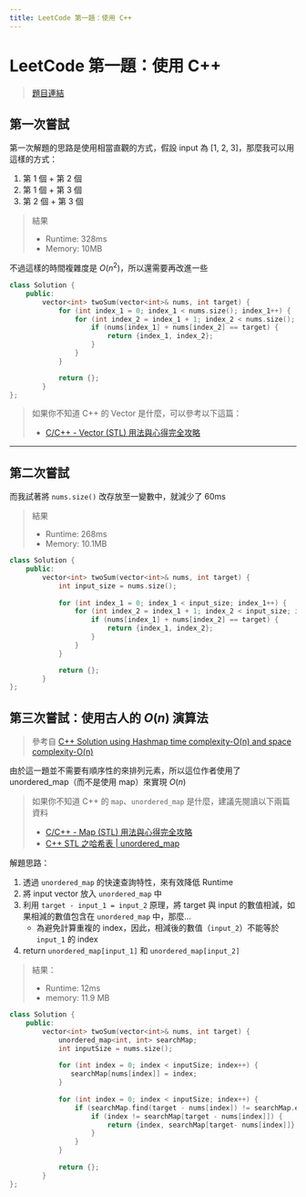 ```yaml
---
title: LeetCode 第一題：使用 C++
---
```


# LeetCode 第一題：使用 C++
> [題目連結](https://leetcode.com/problems/two-sum)

## 第一次嘗試
第一次解題的思路是使用相當直觀的方式，假設 input 為 [1, 2, 3]，那麼我可以用這樣的方式：
1. 第 1 個 + 第 2 個
2. 第 1 個 + 第 3 個
3. 第 2 個 + 第 3 個

> 結果
> - Runtime: 328ms
> - Memory: 10MB

不過這樣的時間複雜度是 $O(n^2)$，所以還需要再改進一些

```cpp
class Solution {
    public:
        vector<int> twoSum(vector<int>& nums, int target) {
            for (int index_1 = 0; index_1 < nums.size(); index_1++) {
                for (int index_2 = index_1 + 1; index_2 < nums.size(); index_2++) {
                    if (nums[index_1] + nums[index_2] == target) {
                        return {index_1, index_2};
                    }
                }
            }

            return {};
        }
};
```

> 如果你不知道 C++ 的 Vector 是什麼，可以參考以下這篇：
> - [C/C++ - Vector (STL) 用法與心得完全攻略 ](https://mropengate.blogspot.com/2015/07/cc-vector-stl.html)

---

## 第二次嘗試
而我試著將 `nums.size()` 改存放至一變數中，就減少了 60ms

> 結果
> - Runtime: 268ms
> - Memory: 10.1MB

```cpp
class Solution {
    public:
        vector<int> twoSum(vector<int>& nums, int target) {
            int input_size = nums.size();
            
			for (int index_1 = 0; index_1 < input_size; index_1++) {
                for (int index_2 = index_1 + 1; index_2 < input_size; index_2++) {
                    if (nums[index_1] + nums[index_2] == target) {
                        return {index_1, index_2};
                    }
                }
            }

            return {};
        }
};
```



## 第三次嘗試：使用古人的 $O(n)$ 演算法
> 參考自 [C++ Solution using Hashmap  time complexity-O(n)  and space complexity-O(n)](https://leetcode.com/problems/two-sum/discuss/1278342/C%2B%2B-Solution-using-Hashmap-time-complexity-O(n)-and-space-complexity-O(n))

由於這一題並不需要有順序性的來排列元素，所以這位作者使用了 unordered_map（而不是使用 map）來實現 $O(n)$

> 如果你不知道 C++ 的 `map`、`unordered_map` 是什麼，建議先閱讀以下兩篇資料
> - [C/C++ - Map (STL) 用法與心得完全攻略 ](https://mropengate.blogspot.com/2015/12/cc-map-stl.html)
> - [C++ STL 之哈希表 | unordered_map ]([https://xzchsia.github.io/2020/04/09/cpp-map-unordered_map/](https://www.sczyh30.com/posts/C-C/cpp-stl-hashmap/)) 

解題思路：
1. 透過 `unordered_map` 的快速查詢特性，來有效降低 Runtime
2. 將 input vector 放入 `unordered_map` 中
3. 利用 `target - input_1 = input_2` 原理，將 target 與 input 的數值相減，如果相減的數值包含在 `unordered_map` 中，那麼...
	- 為避免計算重複的 index，因此，相減後的數值（`input_2`）不能等於 `input_1` 的 index
4. return `unordered_map[input_1]` 和 `unordered_map[input_2]`

> 結果：
> - Runtime: 12ms
> - memory: 11.9 MB

```cpp
class Solution {
    public:
        vector<int> twoSum(vector<int>& nums, int target) {
            unordered_map<int, int> searchMap;
            int inputSize = nums.size();
            
            for (int index = 0; index < inputSize; index++) {
               searchMap[nums[index]] = index;
            }
            
            for (int index = 0; index < inputSize; index++) {
                if (searchMap.find(target - nums[index]) != searchMap.end()) {
                    if (index != searchMap[target - nums[index]]) {
                        return {index, searchMap[target- nums[index]]};
                    }
                }
            }
            
            return {};
        }
};
```